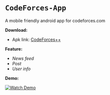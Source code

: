 # `CodeForces-App`
A mobile friendly android app for codeforces.com

**Download:**  
* Apk link: [CodeForces++](https://github.com/arefinnomi/CodeForces-App/blob/master/app/release/app-release.apk)

**Feature:**
* *News feed*
* *Post*
* *User info*

**Demo:**

[![Watch Demo](https://i.ibb.co/dPPgmRM/image1.png)](https://youtu.be/ISzHxuBAvJM)
